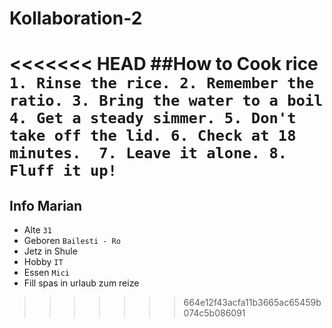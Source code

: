 # Kollaboration-2

<<<<<<< HEAD
##How to Cook rice
`1. Rinse the rice. 2. Remember the ratio. 3. Bring the water to a boil 4. Get a steady simmer. 5. Don't take off the lid. 6. Check at 18 minutes.  7. Leave it alone. 8. Fluff it up!`
=======

## Info Marian
- Alte `31`
- Geboren `Bailesti - Ro`
- Jetz in Shule 
- Hobby `IT`
- Essen `Mici`
- Fill spas in urlaub zum reize
>>>>>>> 664e12f43acfa11b3665ac65459b074c5b086091

